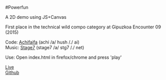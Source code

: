#Powerfun

A 2D demo using JS+Canvas

First place in the technical wild compo category at Gipuzkoa Encounter 09 (2015)

Code: [Achifaifa](http://achi.se) (achi /a/ hush /./ ai)  
Music: [Stage7](http://stg7.net) (stage7 /a/ stg7 /./ net)

Use: Open index.html in firefox/chrome and press 'play'

[Live](http://achi.se/projects/software/demos/powerfun)  
[Github](https://github.com/achifaifa/powerfun)
